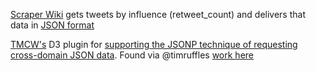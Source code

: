 <a href="https://scraperwiki.com/">Scraper Wiki</a> gets tweets by influence (retweet_count) and delivers that data in <a href="https://free-ec2.scraperwiki.com/g2zvoly/02a36c16f1e142e/sql/?q=select%20%0A%09id_str%2C%0A%09tweet_url%2C%0A%09created_at%2C%0A%20%20%20%20retweet_count%2C%0A%20%20%20%20screen_name%0Afrom%20tweets%0A--%20where%20created_at%20%3E%20%0Aorder%20by%20tweet_url%0Alimit%2020">JSON format</a>

<a href="https://github.com/tmcw">TMCW's</a> D3 plugin for <a href="https://github.com/d3/d3-plugins/tree/master/jsonp">supporting the JSONP technique of requesting cross-domain JSON data</a>. Found via @timruffles 
<a href="https://github.com/timruffles/d3-live-viz-demo">work here</a>

